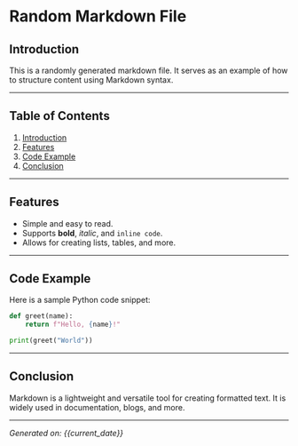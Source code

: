 # Random Markdown File

## Introduction

This is a randomly generated markdown file. It serves as an example of how to structure content using Markdown syntax.

---

## Table of Contents

1. [Introduction](#introduction)
2. [Features](#features)
3. [Code Example](#code-example)
4. [Conclusion](#conclusion)

---

## Features

- Simple and easy to read.
- Supports **bold**, _italic_, and `inline code`.
- Allows for creating lists, tables, and more.

---

## Code Example

Here is a sample Python code snippet:

```python
def greet(name):
    return f"Hello, {name}!"

print(greet("World"))
```

---

## Conclusion

Markdown is a lightweight and versatile tool for creating formatted text. It is widely used in documentation, blogs, and more.

---

_Generated on: {{current_date}}_

